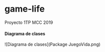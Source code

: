 # game-life
Proyecto 1TP MCC 2019

#### Diagrama de clases

![Diagrama de clases](Package JuegoVida.png)